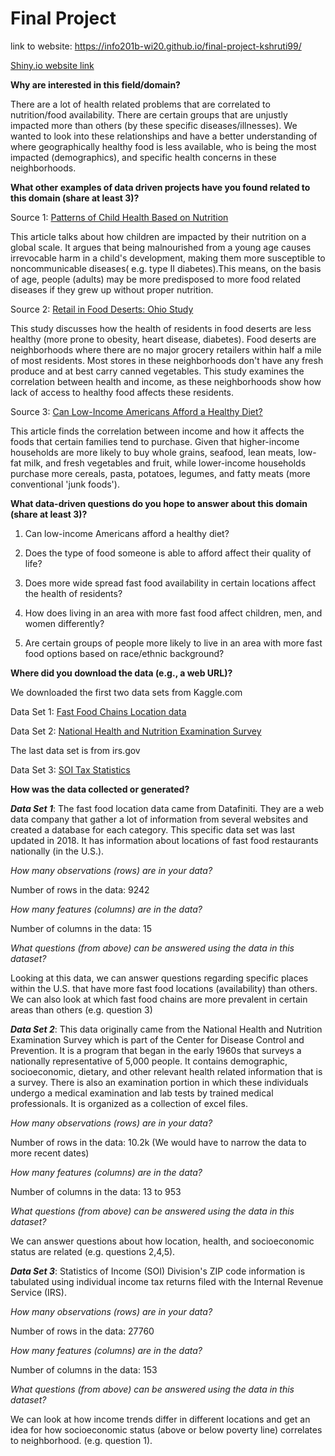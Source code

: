 # Final Project

link to website: https://info201b-wi20.github.io/final-project-kshruti99/

[Shiny.io website link]()

**Why are interested in this field/domain?**

There are a lot of health related problems that are correlated to nutrition/food availability.
There are certain groups that are unjustly impacted more than others (by these specific diseases/illnesses).
We wanted to look into these relationships and have a better understanding of where geographically healthy food is less available, who is being the most impacted (demographics), and specific health concerns in these neighborhoods.

**What other examples of data driven projects have you found related to this domain (share at least 3)?**

Source 1: [Patterns of Child Health Based on Nutrition](https://www.karger.com/Article/Abstract/66400)

This article talks about how children are impacted by their nutrition on a global scale. It argues that being malnourished from a young age causes irrevocable harm in a child's development, making them more susceptible to noncommunicable diseases( e.g. type II diabetes).This means, on the basis of age, people (adults) may be more predisposed to more food related diseases if they grew up without proper nutrition.

Source 2: [Retail in Food Deserts: Ohio Study](https://www.ncbi.nlm.nih.gov/pmc/articles/PMC5645198/)

This study discusses how the health of residents in food deserts are less healthy (more prone to obesity, heart disease, diabetes). Food deserts are neighborhoods where there are no major grocery retailers within half a mile of most residents. Most stores in these neighborhoods don't have any fresh produce and at best carry canned vegetables. This study examines the correlation between health and income, as these neighborhoods show how lack of access to healthy food affects these residents.

Source 3: [Can Low-Income Americans Afford a Healthy Diet?](https://www.ncbi.nlm.nih.gov/pmc/articles/PMC2847733/)

This article finds the correlation between income and how it affects the foods that certain families tend to purchase.  Given that higher-income households are more likely to buy whole grains, seafood, lean meats, low-fat milk, and fresh vegetables and fruit, while lower-income households purchase more cereals, pasta, potatoes, legumes, and fatty meats (more conventional 'junk foods').


**What data-driven questions do you hope to answer about this domain (share at least 3)?**

1) Can low-income Americans afford a healthy diet?

2) Does the type of food someone is able to afford affect their quality of life?

3) Does more wide spread fast food availability in certain locations affect the health of residents?

4) How does living in an area with more fast food affect children, men, and women differently?

5) Are certain groups of people more likely to live in an area with more fast food options based on race/ethnic background?


**Where did you download the data (e.g., a web URL)?**

We downloaded the first two data sets from Kaggle.com

Data Set 1: [Fast Food Chains Location data](https://www.kaggle.com/datafiniti/fast-food-restaurants)

Data Set 2: [National Health and Nutrition Examination Survey](https://www.kaggle.com/cdc/national-health-and-nutrition-examination-survey)

The last data set is from irs.gov

Data Set 3: [SOI Tax Statistics](https://www.irs.gov/statistics/soi-tax-stats-individual-income-tax-statistics-2017-zip-code-data-soi)

**How was the data collected or generated?**

_**Data Set 1**_: The fast food location data came from Datafiniti. They are a web data company that gather a lot of information from several websites and created a database for each category. This specific data set was last updated in 2018. It has information about locations of fast food restaurants nationally (in the U.S.).

_How many observations (rows) are in your data?_

Number of rows in the data: 9242

_How many features (columns) are in the data?_

Number of columns in the data: 15  

_What questions (from above) can be answered using the data in this dataset?_

Looking at this data, we can answer questions regarding specific places within the U.S. that have more fast food locations (availability) than others. We can also look at which fast food chains are more prevalent in certain areas than others (e.g. question 3)

_**Data Set 2**_: This data originally came from the National Health and Nutrition Examination Survey which is part of the Center for Disease Control and Prevention. It is a program that began in the early 1960s that surveys a nationally representative of 5,000 people. It contains demographic, socioeconomic, dietary, and other relevant health related information that is a survey. There is also an examination portion in which these individuals undergo a medical examination and lab tests by trained medical professionals. It is organized as a collection of excel files.

_How many observations (rows) are in your data?_

Number of rows in the data: 10.2k (We would have to narrow the data to more recent dates)

_How many features (columns) are in the data?_

Number of columns in the data: 13 to 953

_What questions (from above) can be answered using the data in this dataset?_

We can answer questions about how location, health, and socioeconomic status are related (e.g. questions 2,4,5).

_**Data Set 3**_: Statistics of Income (SOI) Division's ZIP code information is tabulated using individual income tax returns filed with the Internal Revenue Service (IRS).

_How many observations (rows) are in your data?_

Number of rows in the data: 27760

_How many features (columns) are in the data?_

Number of columns in the data: 153

_What questions (from above) can be answered using the data in this dataset?_

We can look at how income trends differ in different locations and get an idea for how socioeconomic status (above or below poverty line) correlates to neighborhood. (e.g. question 1).
